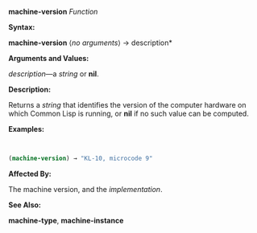 **machine-version** *Function* 



**Syntax:** 



**machine-version** ⟨*no arguments*⟩ → description* 



**Arguments and Values:** 



*description*—a *string* or **nil**. 



**Description:** 



Returns a *string* that identifies the version of the computer hardware on which Common Lisp is running, or **nil** if no such value can be computed. 







 



 



**Examples:**
```lisp
 

(machine-version) → "KL-10, microcode 9" 


```
**Affected By:** 



The machine version, and the *implementation*. 



**See Also:** 



**machine-type**, **machine-instance** 



